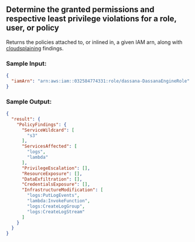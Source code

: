 ## Determine the granted permissions and respective least privilege violations for a role, user, or policy

Returns the policies attached to, or inlined in, a given IAM arn, along with [cloudsplaining](https://github.com/salesforce/cloudsplaining) findings. 

### Sample Input:
```json
{
  "iamArn": "arn:aws:iam::032584774331:role/dassana-DassanaEngineRole"
}
```

### Sample Output:
```json
{
  "result": {
    "PolicyFindings": {
      "ServiceWildcard": [
        "s3"
      ],
      "ServicesAffected": [
        "logs",
        "lambda"
      ],
      "PrivilegeEscalation": [],
      "ResourceExposure": [],
      "DataExfiltration": [],
      "CredentialsExposure": [],
      "InfrastructureModification": [
        "logs:PutLogEvents",
        "lambda:InvokeFunction",
        "logs:CreateLogGroup",
        "logs:CreateLogStream"
      ]
    }
  }
}
```

